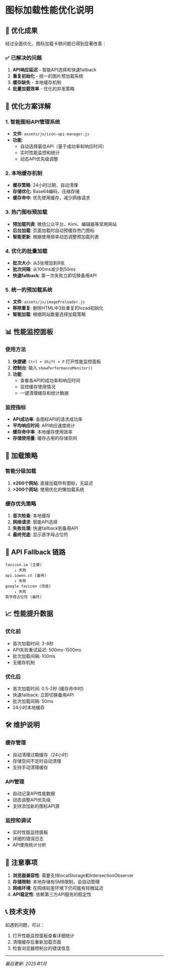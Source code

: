 # 图标加载性能优化说明

## 🚀 优化成果

经过全面优化，图标加载卡顿问题已得到显著改善：

### ✅ 已解决的问题
1. **API响应延迟** - 智能API选择和快速fallback
2. **重复初始化** - 统一的图片预加载系统
3. **缓存缺失** - 本地缓存机制
4. **批量加载效率** - 优化的并发策略

## 🔧 优化方案详解

### 1. 智能图标API管理系统
- **文件**: `assets/js/icon-api-manager.js`
- **功能**: 
  - 自动选择最佳API（基于成功率和响应时间）
  - 实时性能监控和统计
  - 动态API优先级调整

### 2. 本地缓存机制
- **缓存策略**: 24小时过期，自动清理
- **存储优化**: Base64编码，压缩存储
- **缓存命中**: 优先使用缓存，减少网络请求

### 3. 热门图标预加载
- **预加载列表**: 微信公众平台、Kimi、编辑器等常用网站
- **后台加载**: 页面加载时自动预缓存热门图标
- **智能更新**: 根据使用频率动态调整预加载列表

### 4. 优化的批量加载
- **批次大小**: 从5张增加到8张
- **批次间隔**: 从100ms减少到50ms
- **快速fallback**: 第一次失败立即切换备用API

### 5. 统一的预加载系统
- **文件**: `assets/js/imagePreloader.js`
- **移除重复**: 删除HTML中3处重复的lozad初始化
- **智能加载**: 根据网站数量选择加载策略

## 📊 性能监控面板

### 使用方法
1. **快捷键**: `Ctrl + Shift + P` 打开性能监控面板
2. **控制台**: 输入 `showPerformanceMonitor()` 
3. **功能**:
   - 查看各API的成功率和响应时间
   - 监控缓存使用情况
   - 一键清理缓存和统计数据

### 监控指标
- **API成功率**: 各图标API的请求成功率
- **平均响应时间**: API响应速度统计
- **缓存命中率**: 本地缓存使用效率
- **存储使用量**: 缓存占用的存储空间

## 🎯 加载策略

### 智能分级加载
1. **≤200个网站**: 直接加载所有图标，无延迟
2. **>200个网站**: 使用优化的懒加载系统

### 缓存优先策略
1. **首次检查**: 本地缓存
2. **网络请求**: 智能API选择
3. **失败处理**: 快速fallback到备用API
4. **最终兜底**: 显示首字母占位符

## 🔄 API Fallback 链路

```
favicon.im (主要) 
    ↓ 失败
api.iowen.cn (备用)
    ↓ 失败  
google favicon (兜底)
    ↓ 失败
首字母占位符 (最终)
```

## 📈 性能提升数据

### 优化前
- 首次加载时间: 3-8秒
- API失败重试延迟: 500ms-1500ms
- 批次加载间隔: 100ms
- 无缓存机制

### 优化后
- 首次加载时间: 0.5-2秒 (缓存命中时)
- 快速fallback: 立即切换备用API
- 批次加载间隔: 50ms
- 24小时本地缓存

## 🛠️ 维护说明

### 缓存管理
- 自动清理过期缓存（24小时）
- 存储空间不足时自动清理
- 支持手动清理缓存

### API管理
- 自动记录API性能数据
- 动态调整API优先级
- 支持添加新的图标API源

### 监控和调试
- 实时性能监控面板
- 详细的错误日志
- API使用统计分析

## 🚨 注意事项

1. **浏览器兼容性**: 需要支持localStorage和IntersectionObserver
2. **存储限制**: 本地存储有5MB限制，会自动管理
3. **网络环境**: 在网络较差环境下仍可能有轻微延迟
4. **API稳定性**: 依赖第三方API服务的稳定性

## 📞 技术支持

如遇到问题，可以：
1. 打开性能监控面板查看详细统计
2. 清理缓存后重新加载页面
3. 检查浏览器控制台的错误信息

---

*最后更新: 2025年1月*